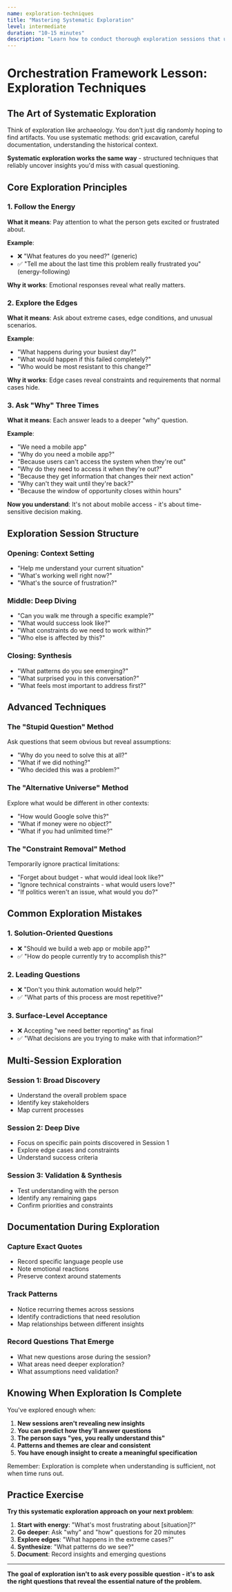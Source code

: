 ```yaml
---
name: exploration-techniques
title: "Mastering Systematic Exploration"
level: intermediate
duration: "10-15 minutes"
description: "Learn how to conduct thorough exploration sessions that uncover the real problem"
---
```


# Orchestration Framework Lesson: Exploration Techniques

## The Art of Systematic Exploration

Think of exploration like archaeology. You don't just dig randomly hoping to find artifacts. You use systematic methods: grid excavation, careful documentation, understanding the historical context.

**Systematic exploration works the same way** - structured techniques that reliably uncover insights you'd miss with casual questioning.

## Core Exploration Principles

### **1. Follow the Energy**

**What it means**: Pay attention to what the person gets excited or frustrated about.

**Example**:
- ❌ "What features do you need?" (generic)
- ✅ "Tell me about the last time this problem really frustrated you" (energy-following)

**Why it works**: Emotional responses reveal what really matters.

### **2. Explore the Edges**

**What it means**: Ask about extreme cases, edge conditions, and unusual scenarios.

**Example**:
- "What happens during your busiest day?"
- "What would happen if this failed completely?"
- "Who would be most resistant to this change?"

**Why it works**: Edge cases reveal constraints and requirements that normal cases hide.

### **3. Ask "Why" Three Times**

**What it means**: Each answer leads to a deeper "why" question.

**Example**:
- "We need a mobile app"
- "Why do you need a mobile app?"
- "Because users can't access the system when they're out"
- "Why do they need to access it when they're out?"
- "Because they get information that changes their next action"
- "Why can't they wait until they're back?"
- "Because the window of opportunity closes within hours"

**Now you understand**: It's not about mobile access - it's about time-sensitive decision making.

## Exploration Session Structure

### **Opening: Context Setting**
- "Help me understand your current situation"
- "What's working well right now?"
- "What's the source of frustration?"

### **Middle: Deep Diving**
- "Can you walk me through a specific example?"
- "What would success look like?"
- "What constraints do we need to work within?"
- "Who else is affected by this?"

### **Closing: Synthesis**
- "What patterns do you see emerging?"
- "What surprised you in this conversation?"
- "What feels most important to address first?"

## Advanced Techniques

### **The "Stupid Question" Method**

Ask questions that seem obvious but reveal assumptions:
- "Why do you need to solve this at all?"
- "What if we did nothing?"
- "Who decided this was a problem?"

### **The "Alternative Universe" Method**

Explore what would be different in other contexts:
- "How would Google solve this?"
- "What if money were no object?"
- "What if you had unlimited time?"

### **The "Constraint Removal" Method**

Temporarily ignore practical limitations:
- "Forget about budget - what would ideal look like?"
- "Ignore technical constraints - what would users love?"
- "If politics weren't an issue, what would you do?"

## Common Exploration Mistakes

### **1. Solution-Oriented Questions**
- ❌ "Should we build a web app or mobile app?"
- ✅ "How do people currently try to accomplish this?"

### **2. Leading Questions**
- ❌ "Don't you think automation would help?"
- ✅ "What parts of this process are most repetitive?"

### **3. Surface-Level Acceptance**
- ❌ Accepting "we need better reporting" as final
- ✅ "What decisions are you trying to make with that information?"

## Multi-Session Exploration

### **Session 1: Broad Discovery**
- Understand the overall problem space
- Identify key stakeholders
- Map current processes

### **Session 2: Deep Dive**
- Focus on specific pain points discovered in Session 1
- Explore edge cases and constraints
- Understand success criteria

### **Session 3: Validation & Synthesis**
- Test understanding with the person
- Identify any remaining gaps
- Confirm priorities and constraints

## Documentation During Exploration

### **Capture Exact Quotes**
- Record specific language people use
- Note emotional reactions
- Preserve context around statements

### **Track Patterns**
- Notice recurring themes across sessions
- Identify contradictions that need resolution
- Map relationships between different insights

### **Record Questions That Emerge**
- What new questions arose during the session?
- What areas need deeper exploration?
- What assumptions need validation?

## Knowing When Exploration Is Complete

You've explored enough when:

1. **New sessions aren't revealing new insights**
2. **You can predict how they'll answer questions**  
3. **The person says "yes, you really understand this"**
4. **Patterns and themes are clear and consistent**
5. **You have enough insight to create a meaningful specification**

Remember: Exploration is complete when understanding is sufficient, not when time runs out.

## Practice Exercise

**Try this systematic exploration approach on your next problem**:

1. **Start with energy**: "What's most frustrating about [situation]?"
2. **Go deeper**: Ask "why" and "how" questions for 20 minutes
3. **Explore edges**: "What happens in the extreme cases?"
4. **Synthesize**: "What patterns do we see?"
5. **Document**: Record insights and emerging questions

---

**The goal of exploration isn't to ask every possible question - it's to ask the right questions that reveal the essential nature of the problem.**